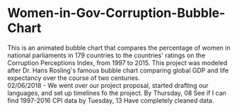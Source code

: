 # Women-in-Gov-Corruption-Bubble-Chart
This is an animated bubble chart that compares the percentage of women in national parliaments in 179 countries to the countries' ratings on the Corruption Perceptions Index, from 1997 to 2015. This project was modeled after Dr. Hans Rosling's famous bubble chart comparing global GDP and life expectancy over the course of two centuries.  
02/06/2018 - We went over our project proposal, started drafting our languages, and set up timelines fo the project. 
 By Thursday, 08 See if I can find 1997-2016 CPI data
 by Tuesday, 13 Have completely cleaned data. 
